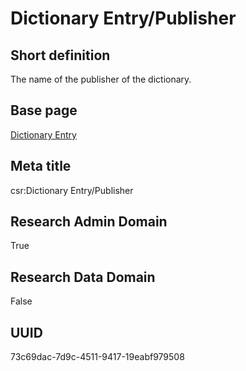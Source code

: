 # Dictionary Entry/Publisher
## Short definition
The name of the publisher of the dictionary.
## Base page
[Dictionary Entry](../../Objects/Dictionary%20Entry.md)
## Meta title
csr:Dictionary Entry/Publisher
## Research Admin Domain
True
## Research Data Domain
False
## UUID
73c69dac-7d9c-4511-9417-19eabf979508
